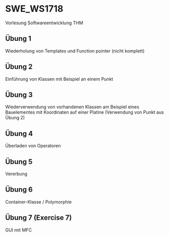 ﻿# SWE_WS1718
Vorlesung Softwareentwicklung THM

## Übung 1
Wiederholung von Templates und Function pointer (nicht komplett)

## Übung 2
Einführung von Klassen mit Beispiel an einem Punkt 

## Übung 3
Wiederverwendung von vorhandenen Klassen am Beispiel eines Bauelementes mit 
Koordinaten auf einer Platine (Verwendung von Punkt aus Übung 2)

## Übung 4 
Überladen von Operatoren

## Übung 5
Vererbung

## Übung 6
Container-Klasse / Polymorphie

## Übung 7 (Exercise 7)
GUI mit MFC